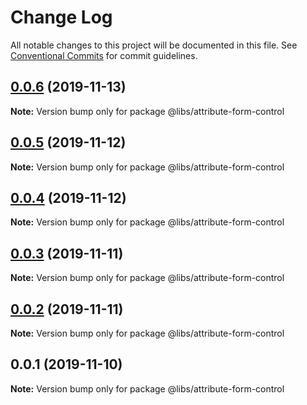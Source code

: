# Change Log

All notable changes to this project will be documented in this file.
See [Conventional Commits](https://conventionalcommits.org) for commit guidelines.

## [0.0.6](https://git.easyops.local/anyclouds/next-libs/compare/@libs/attribute-form-control@0.0.5...@libs/attribute-form-control@0.0.6) (2019-11-13)

**Note:** Version bump only for package @libs/attribute-form-control

## [0.0.5](https://git.easyops.local/anyclouds/next-libs/compare/@libs/attribute-form-control@0.0.4...@libs/attribute-form-control@0.0.5) (2019-11-12)

**Note:** Version bump only for package @libs/attribute-form-control

## [0.0.4](https://git.easyops.local/anyclouds/next-libs/compare/@libs/attribute-form-control@0.0.3...@libs/attribute-form-control@0.0.4) (2019-11-12)

**Note:** Version bump only for package @libs/attribute-form-control

## [0.0.3](https://git.easyops.local/anyclouds/next-libs/compare/@libs/attribute-form-control@0.0.2...@libs/attribute-form-control@0.0.3) (2019-11-11)

**Note:** Version bump only for package @libs/attribute-form-control

## [0.0.2](https://git.easyops.local/anyclouds/next-libs/compare/@libs/attribute-form-control@0.0.1...@libs/attribute-form-control@0.0.2) (2019-11-11)

**Note:** Version bump only for package @libs/attribute-form-control

## 0.0.1 (2019-11-10)

**Note:** Version bump only for package @libs/attribute-form-control
